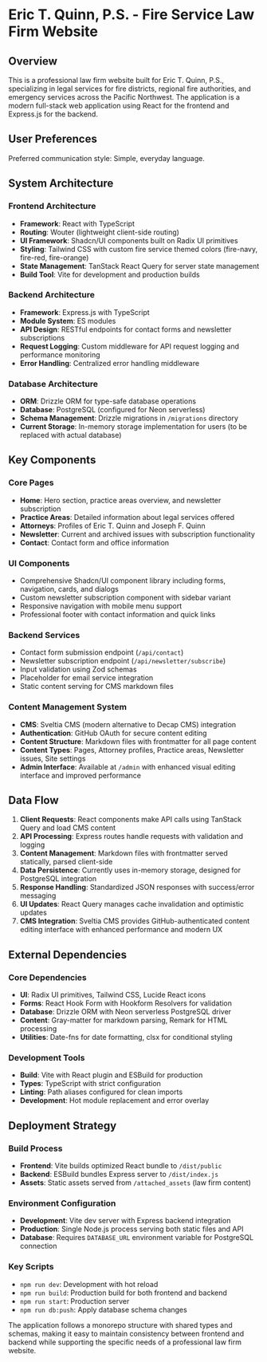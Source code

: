 # Eric T. Quinn, P.S. - Fire Service Law Firm Website

## Overview

This is a professional law firm website built for Eric T. Quinn, P.S., specializing in legal services for fire districts, regional fire authorities, and emergency services across the Pacific Northwest. The application is a modern full-stack web application using React for the frontend and Express.js for the backend.

## User Preferences

Preferred communication style: Simple, everyday language.

## System Architecture

### Frontend Architecture
- **Framework**: React with TypeScript
- **Routing**: Wouter (lightweight client-side routing)
- **UI Framework**: Shadcn/UI components built on Radix UI primitives
- **Styling**: Tailwind CSS with custom fire service themed colors (fire-navy, fire-red, fire-orange)
- **State Management**: TanStack React Query for server state management
- **Build Tool**: Vite for development and production builds

### Backend Architecture
- **Framework**: Express.js with TypeScript
- **Module System**: ES modules
- **API Design**: RESTful endpoints for contact forms and newsletter subscriptions
- **Request Logging**: Custom middleware for API request logging and performance monitoring
- **Error Handling**: Centralized error handling middleware

### Database Architecture
- **ORM**: Drizzle ORM for type-safe database operations
- **Database**: PostgreSQL (configured for Neon serverless)
- **Schema Management**: Drizzle migrations in `/migrations` directory
- **Current Storage**: In-memory storage implementation for users (to be replaced with actual database)

## Key Components

### Core Pages
- **Home**: Hero section, practice areas overview, and newsletter subscription
- **Practice Areas**: Detailed information about legal services offered
- **Attorneys**: Profiles of Eric T. Quinn and Joseph F. Quinn
- **Newsletter**: Current and archived issues with subscription functionality
- **Contact**: Contact form and office information

### UI Components
- Comprehensive Shadcn/UI component library including forms, navigation, cards, and dialogs
- Custom newsletter subscription component with sidebar variant
- Responsive navigation with mobile menu support
- Professional footer with contact information and quick links

### Backend Services
- Contact form submission endpoint (`/api/contact`)
- Newsletter subscription endpoint (`/api/newsletter/subscribe`)
- Input validation using Zod schemas
- Placeholder for email service integration
- Static content serving for CMS markdown files

### Content Management System
- **CMS**: Sveltia CMS (modern alternative to Decap CMS) integration
- **Authentication**: GitHub OAuth for secure content editing
- **Content Structure**: Markdown files with frontmatter for all page content
- **Content Types**: Pages, Attorney profiles, Practice areas, Newsletter issues, Site settings
- **Admin Interface**: Available at `/admin` with enhanced visual editing interface and improved performance

## Data Flow

1. **Client Requests**: React components make API calls using TanStack Query and load CMS content
2. **API Processing**: Express routes handle requests with validation and logging
3. **Content Management**: Markdown files with frontmatter served statically, parsed client-side
4. **Data Persistence**: Currently uses in-memory storage, designed for PostgreSQL integration
5. **Response Handling**: Standardized JSON responses with success/error messaging
6. **UI Updates**: React Query manages cache invalidation and optimistic updates
7. **CMS Integration**: Sveltia CMS provides GitHub-authenticated content editing interface with enhanced performance and modern UX

## External Dependencies

### Core Dependencies
- **UI**: Radix UI primitives, Tailwind CSS, Lucide React icons
- **Forms**: React Hook Form with Hookform Resolvers for validation
- **Database**: Drizzle ORM with Neon serverless PostgreSQL driver
- **Content**: Gray-matter for markdown parsing, Remark for HTML processing
- **Utilities**: Date-fns for date formatting, clsx for conditional styling

### Development Tools
- **Build**: Vite with React plugin and ESBuild for production
- **Types**: TypeScript with strict configuration
- **Linting**: Path aliases configured for clean imports
- **Development**: Hot module replacement and error overlay

## Deployment Strategy

### Build Process
- **Frontend**: Vite builds optimized React bundle to `/dist/public`
- **Backend**: ESBuild bundles Express server to `/dist/index.js`
- **Assets**: Static assets served from `/attached_assets` (law firm content)

### Environment Configuration
- **Development**: Vite dev server with Express backend integration
- **Production**: Single Node.js process serving both static files and API
- **Database**: Requires `DATABASE_URL` environment variable for PostgreSQL connection

### Key Scripts
- `npm run dev`: Development with hot reload
- `npm run build`: Production build for both frontend and backend
- `npm run start`: Production server
- `npm run db:push`: Apply database schema changes

The application follows a monorepo structure with shared types and schemas, making it easy to maintain consistency between frontend and backend while supporting the specific needs of a professional law firm website.